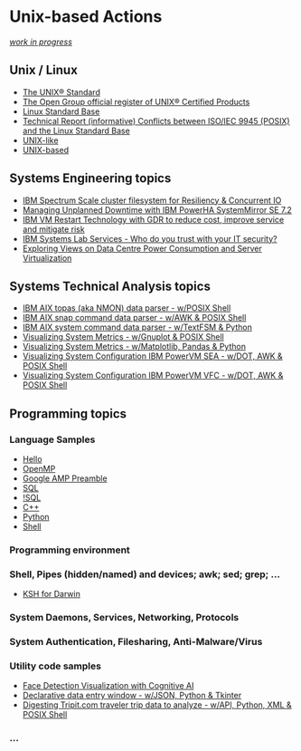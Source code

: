 # Unix-based Actions
<i>[work in progress](https://realbjornroden.github.io)</i>

## Unix / Linux
* [The UNIX® Standard](https://www.opengroup.org/membership/forums/platform/unix)
* [The Open Group official register of UNIX&reg; Certified Products](https://www.opengroup.org/openbrand/register/)
* [Linux Standard Base](https://refspecs.linuxfoundation.org/lsb.shtml)
* [Technical Report (informative) Conflicts between ISO/IEC 9945 (POSIX) and the Linux Standard Base](https://personal.opengroup.org/~ajosey/tr20-08-2005.txt)<br>
* [UNIX-like](https://en.wikipedia.org/wiki/Unix-like)
* [UNIX-based](https://developer.apple.com/library/archive/documentation/MacOSX/Conceptual/OSX_Technology_Overview/SystemTechnology/SystemTechnology.html)

## Systems Engineering topics
* [IBM Spectrum Scale cluster filesystem for Resiliency & Concurrent IO](https://www.ibm.com/support/pages/ibm-spectrum-scale-cluster-filesystem-resiliency-concurrent-io)
* [Managing Unplanned Downtime with IBM PowerHA SystemMirror SE 7.2](https://www.ibm.com/support/pages/managing-unplanned-downtime-ibm-powerha-systemmirror-se-72)
* [IBM VM Restart Technology with GDR to reduce cost, improve service and mitigate risk](https://www.ibm.com/support/pages/ibm-vm-restart-technology-gdr-reduce-cost-improve-service-and-mitigate-risk)
* [IBM Systems Lab Services - Who do you trust with your IT security?](https://www.ibm.com/blogs/systems/who-do-you-trust-with-your-it-security/)
* [Exploring Views on Data Centre Power Consumption and Server Virtualization](http://lup.lub.lu.se/lupStat/record/1436859)

## Systems Technical Analysis topics
* [IBM AIX topas (aka NMON) data parser - w/POSIX Shell](https://github.com/realBjornRoden/unix/blob/master/aix-unix-linux/tagsplit/README.md)
* [IBM AIX snap command data parser - w/AWK & POSIX Shell](https://github.com/realBjornRoden/unix/blob/master/aix-unix-linux/snapaix/README.md)
* [IBM AIX system command data parser - w/TextFSM & Python](https://github.com/realBjornRoden/unix/blob/master/aix-unix-linux/sysdata/README.md)
* [Visualizing System Metrics - w/Gnuplot & POSIX Shell](https://github.com/realBjornRoden/unix/tree/master/tagplot/README.md)
* [Visualizing System Metrics - w/Matplotlib, Pandas & Python](https://github.com/realBjornRoden/unix/blob/master/pandas/README.md)
* [Visualizing System Configuration IBM PowerVM SEA - w/DOT, AWK & POSIX Shell](https://github.com/realBjornRoden/unix/tree/master/parsein/sea/README.md)
* [Visualizing System Configuration IBM PowerVM VFC - w/DOT, AWK & POSIX Shell](https://github.com/realBjornRoden/unix/tree/master/parsein/vfc/README.md)

## Programming topics
### Language Samples
* [Hello](https://github.com/realBjornRoden/unix/blob/master/hello/README.md)
* [OpenMP](https://github.com/realBjornRoden/unix/blob/master/OpenMP/README.md)
* [Google AMP Preamble](https://github.com/realBjornRoden/AMP/blob/master/README.md)
* [SQL](https://github.com/realBjornRoden/unix/blob/master/sql/)
* [!SQL]()
* [C++](https://github.com/realBjornRoden/unix/blob/master/c++/)
* [Python](https://github.com/realBjornRoden/unix/blob/master/python/)
* [Shell]()

### Programming environment
### Shell, Pipes (hidden/named) and devices; awk; sed; grep; ...
* [KSH for Darwin](https://realbjornroden.github.io/unix/)

### System Daemons, Services, Networking, Protocols
### System Authentication, Filesharing, Anti-Malware/Virus
### Utility code samples
* [Face Detection Visualization with Cognitive AI](https://github.com/realBjornRoden/cognition/blob/master/amp/)
* [Declarative data entry window - w/JSON, Python & Tkinter](https://github.com/realBjornRoden/unix/blob/master/gui/README.md)
* [Digesting Tripit.com traveler trip data to analyze - w/API, Python, XML & POSIX Shell](https://github.com/realBjornRoden/unix/blob/master/tripit/README.md)
### ...

